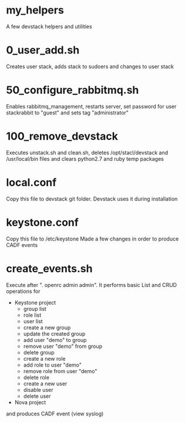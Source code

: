 # my_helpers
A few devstack helpers and utilities
# 0_user_add.sh
Creates user stack, adds stack to sudoers and changes to user stack
# 50_configure_rabbitmq.sh
Enables rabbitmq_management, restarts server, set password for user stackrabbit to "guest" and sets tag "administrator"
# 100_remove_devstack
Executes unstack.sh and clean.sh, deletes /opt/stacl/devstack and /usr/local/bin files and clears python2.7 and ruby temp packages
# local.conf
Copy this file to devstack git folder. Devstack uses it during installation
# keystone.conf
Copy this file to /etc/keystone
Made a few changes in order to produce CADF events
# create_events.sh
Execute after ". openrc admin admin". It performs basic List and CRUD operations for
* Keystone project
  * group list
  * role list
  * user list
  * create a new group
  * update the created group
  * add user "demo" to group
  * remove user "demo" from group
  * delete group
  * create a new role
  * add role to user "demo"
  * remove role from user "demo"
  * delete role
  * create a new user
  * disable user
  * delete user
* Nova project


and produces CADF event (view syslog)

